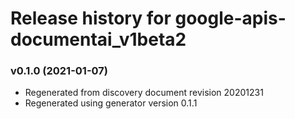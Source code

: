 # Release history for google-apis-documentai_v1beta2

### v0.1.0 (2021-01-07)

* Regenerated from discovery document revision 20201231
* Regenerated using generator version 0.1.1

